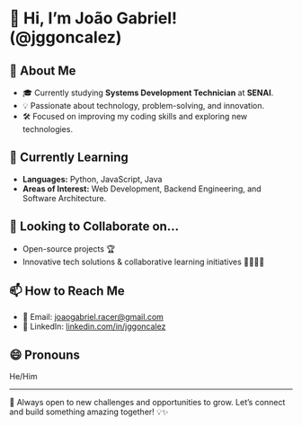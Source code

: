 # 👋 Hi, I’m João Gabriel! (@jggoncalez)

## 🚀 About Me
- 🎓 Currently studying **Systems Development Technician** at **SENAI**.
- 💡 Passionate about technology, problem-solving, and innovation.
- 🛠️ Focused on improving my coding skills and exploring new technologies.

## 🌱 Currently Learning
- **Languages:** Python, JavaScript, Java  
- **Areas of Interest:** Web Development, Backend Engineering, and Software Architecture.

## 💞️ Looking to Collaborate on...
- Open-source projects 🏆  
- Innovative tech solutions & collaborative learning initiatives 👨‍💻👩‍💻  

## 📫 How to Reach Me
- 📧 Email: [joaogabriel.racer@gmail.com](mailto:joaogabriel.racer@gmail.com)  
- 💼 LinkedIn: [linkedin.com/in/jggoncalez](https://www.linkedin.com/in/jggoncalez)  

## 😄 Pronouns
He/Him  

---

🚀 Always open to new challenges and opportunities to grow. 
Let’s connect and build something amazing together! 💡✨  
